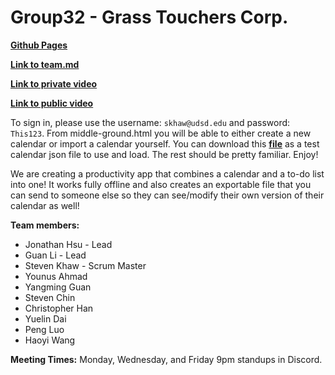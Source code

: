 # Group32 - Grass Touchers Corp.

[**Github Pages**](https://cse110-fa22-group32.github.io/cse110-fa22-group32/)

[**Link to team.md**](/admin/team.md)

[**Link to private video**](https://youtu.be/Gz3LbyEudho)

[**Link to public video**](https://youtu.be/bbv6O-wKrUE)

To sign in, please use the username: `skhaw@udsd.edu` and password: `This123`. From middle-ground.html you will be able to either create a new calendar or import a calendar yourself. You can download this [**file**](/source/assets/temp_/testing_calendar.json) as a test calendar json file to use and load. The rest should be pretty familiar. Enjoy!

We are creating a productivity app that combines a calendar and a to-do list into one! It works fully offline and also creates an exportable file that you can send to someone else so they can see/modify their own version of their calendar as well!

**Team members:**
- Jonathan Hsu - Lead
- Guan Li - Lead
- Steven Khaw - Scrum Master
- Younus Ahmad
- Yangming Guan
- Steven Chin
- Christopher Han
- Yuelin Dai
- Peng Luo
- Haoyi Wang

**Meeting Times:**
Monday, Wednesday, and Friday 9pm standups in Discord.  
